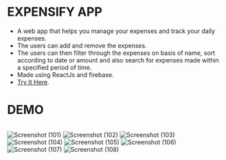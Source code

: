 # EXPENSIFY APP

- A web app that helps you manage your expenses and track your daily expenses.
- The users can add and remove the expenses.
- The users can then filter through the expenses on basis of name, sort according to date or amount and also search for expenses made within a specified period of time.
- Made using ReactJs and firebase.
- [Try It Here](https://expense-manager-webapp.herokuapp.com/dashboard).

# DEMO
```
```
![Screenshot (101)](https://user-images.githubusercontent.com/42304018/59845121-31a99000-937a-11e9-8255-acc76e40e727.png)
![Screenshot (102)](https://user-images.githubusercontent.com/42304018/59845122-32422680-937a-11e9-8253-bfba2d565d20.png)
![Screenshot (103)](https://user-images.githubusercontent.com/42304018/59845124-32dabd00-937a-11e9-9c5a-de8d791b79d0.png)
![Screenshot (104)](https://user-images.githubusercontent.com/42304018/59845125-33735380-937a-11e9-8b0b-5a934a9cbafd.png)
![Screenshot (105)](https://user-images.githubusercontent.com/42304018/59845126-33735380-937a-11e9-8b97-065d4db6f43a.png)
![Screenshot (106)](https://user-images.githubusercontent.com/42304018/59845127-33735380-937a-11e9-9e19-c5586ba4e197.png)
![Screenshot (107)](https://user-images.githubusercontent.com/42304018/59845128-340bea00-937a-11e9-9868-3ef51239b25e.png)
![Screenshot (108)](https://user-images.githubusercontent.com/42304018/59845129-340bea00-937a-11e9-88c2-424400d4b02f.png)
